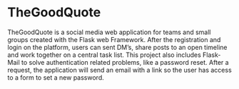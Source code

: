 # TheGoodQuote
TheGoodQuote is a social media web application for teams and small groups created with the Flask web Framework. 
After the registration and login on the platform, users can sent DM’s, share posts to an open timeline and work together on a central task list. 
This project also includes Flask-Mail to solve authentication related problems, like a password reset. 
After a request, the application will send an email with a link so the user has access to a form to set a new password. 
